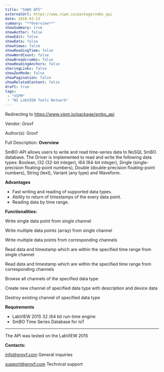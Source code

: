 ```yaml
---
title: "SmBO API"
externalUrl: https://www.vipm.io/package/smbo_api
date: 2018-03-23
summary: "**Overview**"
showSummary: true
showAuthor: false
showEdit: false
showData: false
showViews: false
showReadingTime: false
showWordCount: false
showBreadcrumbs: false
showHeadingAnchors: false
sharingLinks: false
showZenMode: false
showPagination: false
showRelatedContent: false
draft: true
tags:
 - "VIPM"
 - "NI LabVIEW Tools Network"
---
```


Redirecting to https://www.vipm.io/package/smbo_api

Vendor: Grovf

Author(s): Grovf
 
Full Description:
**Overview**

SmBO-API  allows users to write and read time-series data to NoSQL SmBO database. 
The Driver is implemented to read and write the following data types:
Boolean, I32 (32-bit integer), I64 (64-bit integer), Single (single-precision floating-point numbers), Double (double-precision floating-point numbers), String (text), Variant (any type) and Waveform.

**Advantages**
- Fast writing  and reading of supported data types.
- Ability to return of timestamps of the every data point.
- Reading data by time range.

**Functionalities:**

Write single data point from single channel

Write multiple data points (array) from single channel

Write multiple data points from corresponding channels

Read data and timestamp which are within the specified time range from single channel

Read data and timestamp which are within the specified time range from corresponding channels

Browse all channels of the specified data type

Create new channel of specified data type with description and device data

Destroy existing channel of specified data type 

**Requirements**

 - LabVIEW 2015 32 /64 bit run-time engine
 - SmBO Time Series Database for IoT
______________________________________________

The API was tested on the LabVIEW 2015

**Contacts:**

info@grovf.com   General inquiries

support@grovf.com   Technical support